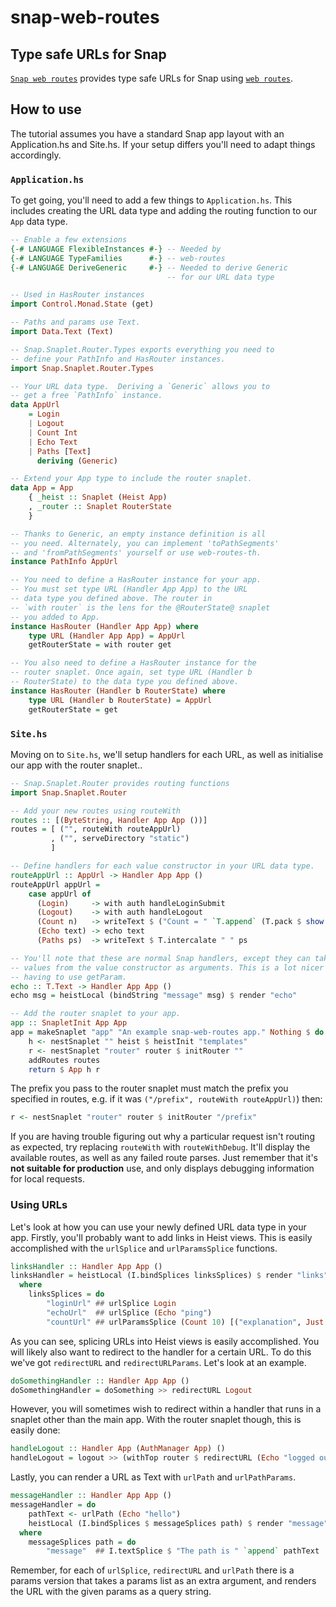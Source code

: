 # snap-web-routes

## Type safe URLs for Snap

[`Snap web routes`](http://hackage.haskell.org/package/snap-web-routes)
provides type safe URLs for Snap using
[`web routes`](http://hackage.haskell.org/package/web-routes).

## How to use

The tutorial assumes you have a standard Snap app layout with an
Application.hs and Site.hs. If your setup differs you'll need to adapt
things accordingly.

### `Application.hs`

To get going, you'll need to add a few things to `Application.hs`.
This includes creating the URL data type and adding the routing
function to our `App` data type.

```haskell
-- Enable a few extensions
{-# LANGUAGE FlexibleInstances #-} -- Needed by
{-# LANGUAGE TypeFamilies      #-} -- web-routes
{-# LANGUAGE DeriveGeneric     #-} -- Needed to derive Generic
                                   -- for our URL data type

-- Used in HasRouter instances
import Control.Monad.State (get)

-- Paths and params use Text.
import Data.Text (Text)

-- Snap.Snaplet.Router.Types exports everything you need to
-- define your PathInfo and HasRouter instances.
import Snap.Snaplet.Router.Types

-- Your URL data type.  Deriving a `Generic` allows you to
-- get a free `PathInfo` instance.
data AppUrl
    = Login
    | Logout
    | Count Int
    | Echo Text
    | Paths [Text]
      deriving (Generic)

-- Extend your App type to include the router snaplet.
data App = App
    { _heist :: Snaplet (Heist App)
    , _router :: Snaplet RouterState
    }

-- Thanks to Generic, an empty instance definition is all
-- you need. Alternately, you can implement 'toPathSegments'
-- and 'fromPathSegments' yourself or use web-routes-th.
instance PathInfo AppUrl

-- You need to define a HasRouter instance for your app.
-- You must set type URL (Handler App App) to the URL
-- data type you defined above. The router in
-- `with router` is the lens for the @RouterState@ snaplet
-- you added to App.
instance HasRouter (Handler App App) where
    type URL (Handler App App) = AppUrl
    getRouterState = with router get

-- You also need to define a HasRouter instance for the
-- router snaplet. Once again, set type URL (Handler b
-- RouterState) to the data type you defined above.
instance HasRouter (Handler b RouterState) where
    type URL (Handler b RouterState) = AppUrl
    getRouterState = get
```

### `Site.hs`

Moving on to `Site.hs`, we'll setup handlers for each URL, as well as initialise
our app with the router snaplet..

```haskell
-- Snap.Snaplet.Router provides routing functions
import Snap.Snaplet.Router

-- Add your new routes using routeWith
routes :: [(ByteString, Handler App App ())]
routes = [ ("", routeWith routeAppUrl)
         , ("", serveDirectory "static")
         ]

-- Define handlers for each value constructor in your URL data type.
routeAppUrl :: AppUrl -> Handler App App ()
routeAppUrl appUrl =
    case appUrl of
      (Login)     -> with auth handleLoginSubmit
      (Logout)    -> with auth handleLogout
      (Count n)   -> writeText $ ("Count = " `T.append` (T.pack $ show n))
      (Echo text) -> echo text
      (Paths ps)  -> writeText $ T.intercalate " " ps

-- You'll note that these are normal Snap handlers, except they can take
-- values from the value constructor as arguments. This is a lot nicer than
-- having to use getParam.
echo :: T.Text -> Handler App App ()
echo msg = heistLocal (bindString "message" msg) $ render "echo"

-- Add the router snaplet to your app.
app :: SnapletInit App App
app = makeSnaplet "app" "An example snap-web-routes app." Nothing $ do
    h <- nestSnaplet "" heist $ heistInit "templates"
    r <- nestSnaplet "router" router $ initRouter ""
    addRoutes routes
    return $ App h r
```

The prefix you pass to the router snaplet must match the prefix you specified
in routes, e.g. if it was `("/prefix", routeWith routeAppUrl)`) then:

```haskell
r <- nestSnaplet "router" router $ initRouter "/prefix"
```

If you are having trouble figuring out why a particular request isn't routing
as expected, try replacing `routeWith` with `routeWithDebug`. It'll display
the available routes, as well as any failed route parses. Just remember that
it's **not suitable for production** use, and only displays debugging
information for local requests.

### Using URLs

Let's look at how you can use your newly defined URL data type in your app.
Firstly, you'll probably want to add links in Heist views. This is easily
accomplished with the `urlSplice` and `urlParamsSplice` functions.

```haskell
linksHandler :: Handler App App ()
linksHandler = heistLocal (I.bindSplices linksSplices) $ render "links"
  where
    linksSplices = do
        "loginUrl" ## urlSplice Login
        "echoUrl"  ## urlSplice (Echo "ping")
        "countUrl" ## urlParamsSplice (Count 10) [("explanation", Just "true")]
```

As you can see, splicing URLs into Heist views is easily accomplished. You
will likely also want to redirect to the handler for a certain URL. To do
this we've got `redirectURL` and `redirectURLParams`. Let's look at an
example.

```haskell
doSomethingHandler :: Handler App App ()
doSomethingHandler = doSomething >> redirectURL Logout
```

However, you will sometimes wish to redirect within a handler that runs in a
snaplet other than the main app. With the router snaplet though, this is
easily done:

```haskell
handleLogout :: Handler App (AuthManager App) ()
handleLogout = logout >> (withTop router $ redirectURL (Echo "logged out"))
```

Lastly, you can render a URL as Text with `urlPath` and `urlPathParams`.

```haskell
messageHandler :: Handler App App ()
messageHandler = do
    pathText <- urlPath (Echo "hello")
    heistLocal (I.bindSplices $ messageSplices path) $ render "message"
  where
    messageSplices path = do
        "message"  ## I.textSplice $ "The path is " `append` pathText
```

Remember, for each of `urlSplice`, `redirectURL` and `urlPath` there is a
params version that takes a params list as an extra argument, and renders
the URL with the given params as a query string.
